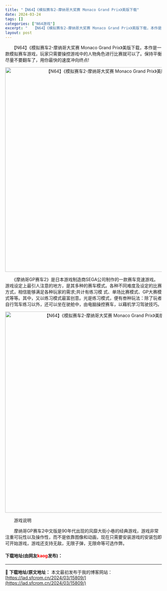 ```yaml
---
title: "【N64】《模拟赛车2-摩纳哥大奖赛 Monaco Grand Prix》美版下载"
date: 2024-03-24
tags: []
categories: ["N64游戏"]
excerpt: "　　【N64】《模拟赛车2-摩纳哥大奖赛 Monaco Grand Prix》美版下载，本作是一款模拟赛车游戏，玩家只需要操控游戏中的人物角色进行比赛就可以了。保持平衡尽量不要翻车了，用你最快的速度冲向终点! 　　《摩纳哥GP赛车2》是日本游戏制造商SEGA公司制作的一款赛车竞速游戏。游戏设定上最引&hellip;"
layout: post
---
```


 <p>　　【N64】《模拟赛车2-摩纳哥大奖赛 Monaco Grand Prix》美版下载，本作是一款模拟赛车游戏，玩家只需要操控游戏中的人物角色进行比赛就可以了。保持平衡尽量不要翻车了，用你最快的速度冲向终点!</p> <p align="center"><img align="" border="0" src="https://lad.sfcrom.cn/wp-content/uploads/2024/03/20240324_66003f50795b6.png" width="659" alt="【N64】《模拟赛车2-摩纳哥大奖赛 Monaco Grand Prix》美版下载" /></p> <p>　　《摩纳哥GP赛车2》是日本游戏制造商SEGA公司制作的一款赛车竞速游戏。游戏设定上最引人注意的地方，是其多种的赛车模式。各种不同难度及设定的比赛方式，相信能够满足各种玩家的需求;共计有练习模 式、单场比赛模式、GP大赛模式等等。其中，又以练习模式最富创意。光是练习模式，便有叁种玩法：除了玩者自行驾车练习以外，还可以坐在驶舱中，由电脑操控赛车，以藉机学习驾驶技巧。</p> <p align="center"><img align="" border="0" src="https://lad.sfcrom.cn/wp-content/uploads/2024/03/20240324_66003f517e824.png" width="648" alt="【N64】《模拟赛车2-摩纳哥大奖赛 Monaco Grand Prix》美版下载" /></p> <p>　　游戏说明</p> <p>　　摩纳哥GP赛车2中文版是90年代出现的风靡大街小巷的经典游戏，游戏非常注重可玩性以及操作性，而不是依靠图像和动画，现在只需要安装游戏的安装包即可开始游戏，游戏还支持无敌，无限子弹，无限命等可选作弊。</p> <p><h4>下载地址(由网友<font color="red">kaog</font>发布)：</h4></p> 

---
📖 **下载地址/原文地址：** 本文最初发布于我的博客网站：[https://lad.sfcrom.cn/2024/03/15809/](https://lad.sfcrom.cn/2024/03/15809/)
